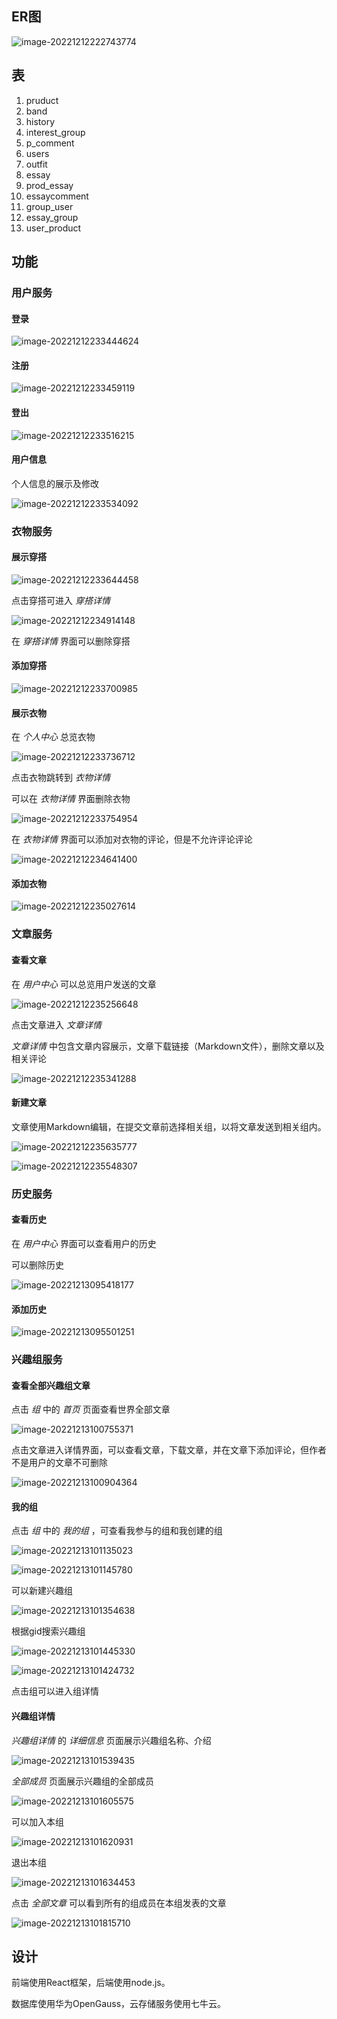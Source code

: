 ## ER图

![image-20221212222743774](readme.assets/image-20221212222743774.png)

## 表

1. pruduct
2. band
3. history
4. interest_group
5. p_comment
6. users
7. outfit
8. essay
9. prod_essay
10. essaycomment
11. group_user
12. essay_group
13. user_product

## 功能

### 用户服务

#### 登录

![image-20221212233444624](readme.assets/image-20221212233444624.png)

#### 注册

![image-20221212233459119](readme.assets/image-20221212233459119.png)

#### 登出

![image-20221212233516215](readme.assets/image-20221212233516215.png)

#### 用户信息

个人信息的展示及修改

![image-20221212233534092](readme.assets/image-20221212233534092.png)

### 衣物服务

#### 展示穿搭

![image-20221212233644458](readme.assets/image-20221212233644458.png)

点击穿搭可进入 *穿搭详情* 

![image-20221212234914148](readme.assets/image-20221212234914148.png)

在 *穿搭详情* 界面可以删除穿搭

#### 添加穿搭

![image-20221212233700985](readme.assets/image-20221212233700985.png)

#### 展示衣物

在 *个人中心* 总览衣物

![image-20221212233736712](readme.assets/image-20221212233736712.png)

点击衣物跳转到 *衣物详情* 

可以在 *衣物详情* 界面删除衣物

![image-20221212233754954](readme.assets/image-20221212233754954.png)

在 *衣物详情* 界面可以添加对衣物的评论，但是不允许评论评论

![image-20221212234641400](readme.assets/image-20221212234641400.png)



#### 添加衣物

![image-20221212235027614](readme.assets/image-20221212235027614.png)

### 文章服务

#### 查看文章

在 *用户中心* 可以总览用户发送的文章

![image-20221212235256648](readme.assets/image-20221212235256648.png)

点击文章进入 *文章详情* 

*文章详情* 中包含文章内容展示，文章下载链接（Markdown文件），删除文章以及相关评论

![image-20221212235341288](readme.assets/image-20221212235341288.png)

#### 新建文章

文章使用Markdown编辑，在提交文章前选择相关组，以将文章发送到相关组内。

![image-20221212235635777](readme.assets/image-20221212235635777.png)

![image-20221212235548307](readme.assets/image-20221212235548307.png)

### 历史服务

#### 查看历史

在 *用户中心* 界面可以查看用户的历史

可以删除历史

![image-20221213095418177](readme.assets/image-20221213095418177.png)

#### 添加历史

![image-20221213095501251](readme.assets/image-20221213095501251.png)

### 兴趣组服务

#### 查看全部兴趣组文章

点击 *组*  中的 *首页* 页面查看世界全部文章

![image-20221213100755371](readme.assets/image-20221213100755371.png)

点击文章进入详情界面，可以查看文章，下载文章，并在文章下添加评论，但作者不是用户的文章不可删除

![image-20221213100904364](readme.assets/image-20221213100904364.png)

#### 我的组

点击 *组* 中的 *我的组* ，可查看我参与的组和我创建的组

![image-20221213101135023](readme.assets/image-20221213101135023.png)

![image-20221213101145780](readme.assets/image-20221213101145780.png)

可以新建兴趣组

![image-20221213101354638](readme.assets/image-20221213101354638.png)

根据gid搜索兴趣组 

![image-20221213101445330](readme.assets/image-20221213101445330.png)

![image-20221213101424732](readme.assets/image-20221213101424732.png)

点击组可以进入组详情

#### 兴趣组详情

*兴趣组详情* 的 *详细信息* 页面展示兴趣组名称、介绍

![image-20221213101539435](readme.assets/image-20221213101539435.png)

*全部成员* 页面展示兴趣组的全部成员

![image-20221213101605575](readme.assets/image-20221213101605575.png)

可以加入本组

![image-20221213101620931](readme.assets/image-20221213101620931.png)

退出本组

![image-20221213101634453](readme.assets/image-20221213101634453.png)

点击 *全部文章* 可以看到所有的组成员在本组发表的文章

![image-20221213101815710](readme.assets/image-20221213101815710.png)



## 设计

前端使用React框架，后端使用node.js。

数据库使用华为OpenGauss，云存储服务使用七牛云。